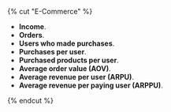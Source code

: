 {% cut "E-Commerce" %}

- **Income**.
- **Orders**.
- **Users who made purchases**.
- **Purchases per user**.
- **Purchased products per user**.
- **Average order value (AOV)**.
- **Average revenue per user (ARPU)**.
- **Average revenue per paying user (ARPPU)**.

{% endcut %}
